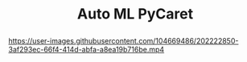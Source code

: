 # <p align='center'>Auto ML PyCaret</p>
https://user-images.githubusercontent.com/104669486/202222850-3af293ec-66f4-414d-abfa-a8ea19b716be.mp4
